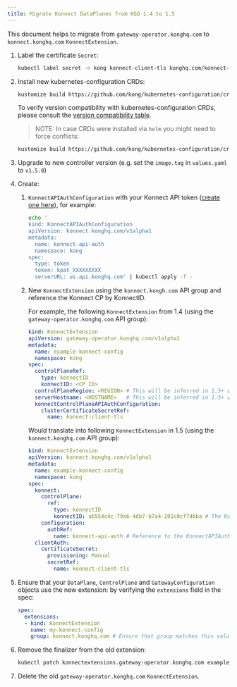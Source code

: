 ```yaml
---
title: Migrate Konnect DataPlanes from KGO 1.4 to 1.5
---
```


This document helps to migrate from `gateway-operator.konghq.com` to `konnect.konghq.com` `KonnectExtension`.

1. Label the certificate `Secret`:

    ```bash
    kubectl label secret -n kong konnect-client-tls konghq.com/konnect-dp-cert=trueI
    ```

1. Install new kubernetes-configuration CRDs:

    ```bash
    kustomize build https://github.com/kong/kubernetes-configuration/crd/gateway-operator | kubectl apply --server-side -f -
    ```

    <!-- Requires https://github.com/Kong/docs.konghq.com/pull/8588 to merge -->
    To verify version compatibility with kubernetes-configuration CRDs, please consult the [version compatibility table][version_compat].

    > NOTE: In case CRDs were installed via `helm` you might need to force conflicts:

    ```bash
    kustomize build https://github.com/kong/kubernetes-configuration/crd/gateway-operator | kubectl apply --server-side --force-conflicts -f -
    ```

    [version_compat]: https://docs.konghq.com/gateway-operator/1.5.x/reference/version-compatibility/#kubernetes-configuration-crds

1. Upgrade to new controller version (e.g. set the `image.tag` in `values.yaml` to `v1.5.0`)

1. Create:

    1. `KonnectAPIAuthConfiguration` with your Konnect API token ([create one here][tokens]), for example:

        ```bash
        echo '
        kind: KonnectAPIAuthConfiguration
        apiVersion: konnect.konghq.com/v1alpha1
        metadata:
          name: konnect-api-auth
          namespace: kong
        spec:
          type: token
          token: kpat_XXXXXXXXX
          serverURL: us.api.konghq.com' | kubectl apply -f -
        ```

    1. New `KonnectExtension` using the `konnect.kongh.com` API group and reference the Konnect CP by KonnectID.

        For example, the following `KonnectExtension` from 1.4 (using the `gateway-operator.konghq.com` API group):

        ```yaml
        kind: KonnectExtension
        apiVersion: gateway-operator.konghq.com/v1alpha1
        metadata:
          name: example-konnect-config
          namespace: kong
        spec:
          controlPlaneRef:
            type: konnectID
            konnectID: <CP_ID>
          controlPlaneRegion: <REGION> # This will be inferred in 1.5+ using the Konnect API
          serverHostname: <HOSTNAME>   # This will be inferred in 1.5+ using the Konnect API
          konnectControlPlaneAPIAuthConfiguration:
            clusterCertificateSecretRef:
              name: konnect-client-tls
        ```

        Would translate into following `KonnectExtension` in 1.5 (using the `konnect.konghq.com` API group):

        ```yaml
        kind: KonnectExtension
        apiVersion: konnect.konghq.com/v1alpha1
        metadata:
          name: example-konnect-config
          namespace: kong
        spec:
          konnect:
            controlPlane:
              ref:
                type: konnectID
                konnectID: a6554c4c-79a6-4db7-b7a4-201c0cf746ba # The Konnect controlPlane ID
            configuration:
              authRef:
                name: konnect-api-auth # Reference to the KonnectAPIAuthConfiguration object
          clientAuth:
            certificateSecret:
              provisioning: Manual
              secretRef:
                name: konnect-client-tls
        ```

1. Ensure that your `DataPlane`, `ControlPlane` and `GatewayConfiguration` objects use the new extension: by verifying the `extensions` field in the spec:

    ```yaml
    spec:
      extensions:
      - kind: KonnectExtension
        name: my-konnect-config
        group: konnect.konghq.com # Ensure that group matches this value.
    ```

1. Remove the finalizer from the old extension:

    ```bash
    kubectl patch konnectextensions.gateway-operator.konghq.com example-konnect-config -n kong -p '{"metadata":{"finalizers":null}}' --type=merge
    ```

1. Delete the old `gateway-operator.konghq.com` `KonnectExtension`.

[tokens]: https://cloud.konghq.com/global/account/tokens
